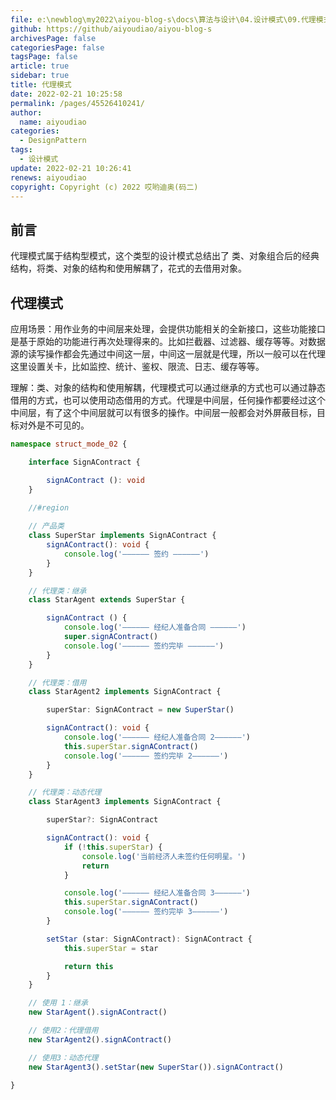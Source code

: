 ```yaml
---
file: e:\newblog\my2022\aiyou-blog-s\docs\算法与设计\04.设计模式\09.代理模式.md
github: https://github/aiyoudiao/aiyou-blog-s
archivesPage: false
categoriesPage: false
tagsPage: false
article: true
sidebar: true
title: 代理模式
date: 2022-02-21 10:25:58
permalink: /pages/45526410241/
author: 
  name: aiyoudiao
categories: 
  - DesignPattern
tags: 
  - 设计模式
update: 2022-02-21 10:26:41
renews: aiyoudiao
copyright: Copyright (c) 2022 哎哟迪奥(码二)
---
```


## 前言

代理模式属于结构型模式，这个类型的设计模式总结出了 类、对象组合后的经典结构，将类、对象的结构和使用解耦了，花式的去借用对象。

## 代理模式

应用场景：用作业务的中间层来处理，会提供功能相关的全新接口，这些功能接口是基于原始的功能进行再次处理得来的。比如拦截器、过滤器、缓存等等。对数据源的读写操作都会先通过中间这一层，中间这一层就是代理，所以一般可以在代理这里设置关卡，比如监控、统计、鉴权、限流、日志、缓存等等。

<!-- more -->

理解：类、对象的结构和使用解耦，代理模式可以通过继承的方式也可以通过静态借用的方式，也可以使用动态借用的方式。代理是中间层，任何操作都要经过这个中间层，有了这个中间层就可以有很多的操作。中间层一般都会对外屏蔽目标，目标对外是不可见的。

``` ts
namespace struct_mode_02 {

    interface SignAContract {

        signAContract (): void
    }

    //#region 
    
    // 产品类
    class SuperStar implements SignAContract {
        signAContract(): void {
            console.log('—————— 签约 ——————')
        }
    }

    // 代理类：继承
    class StarAgent extends SuperStar {

        signAContract () {
            console.log('—————— 经纪人准备合同 ——————')
            super.signAContract()
            console.log('—————— 签约完毕 ——————')
        }
    }

    // 代理类：借用
    class StarAgent2 implements SignAContract {

        superStar: SignAContract = new SuperStar()

        signAContract(): void {
            console.log('—————— 经纪人准备合同 2——————')
            this.superStar.signAContract()
            console.log('—————— 签约完毕 2——————')
        }
    }

    // 代理类：动态代理
    class StarAgent3 implements SignAContract {

        superStar?: SignAContract

        signAContract(): void {
            if (!this.superStar) {
                console.log('当前经济人未签约任何明星。')
                return
            }

            console.log('—————— 经纪人准备合同 3——————')
            this.superStar.signAContract()
            console.log('—————— 签约完毕 3——————')
        }

        setStar (star: SignAContract): SignAContract {
            this.superStar = star

            return this
        }
    }

    // 使用 1：继承
    new StarAgent().signAContract()

    // 使用2：代理借用
    new StarAgent2().signAContract()

    // 使用3：动态代理
    new StarAgent3().setStar(new SuperStar()).signAContract()

}
```
